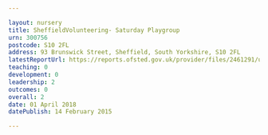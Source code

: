 ```yaml
---

layout: nursery
title: SheffieldVolunteering- Saturday Playgroup
urn: 300756
postcode: S10 2FL
address: 93 Brunswick Street, Sheffield, South Yorkshire, S10 2FL
latestReportUrl: https://reports.ofsted.gov.uk/provider/files/2461291/urn/300756.pdf
teaching: 0
development: 0
leadership: 2
outcomes: 0
overall: 2
date: 01 April 2018 
datePublish: 14 February 2015

---
```


